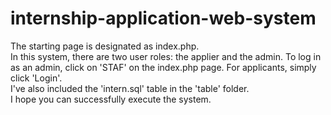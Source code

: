 # internship-application-web-system
The starting page is designated as index.php. <br>
In this system, there are two user roles: the applier and the admin. To log in as an admin, click on 'STAF' on the index.php page. For applicants, simply click 'Login'. <br>
I've also included the 'intern.sql' table in the 'table' folder. <br>
I hope you can successfully execute the system.

